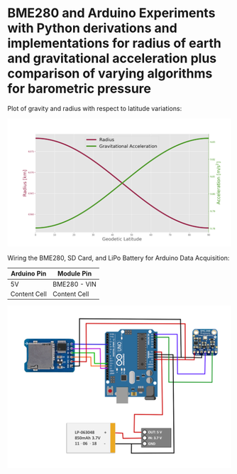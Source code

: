 # BME280 and Arduino Experiments with Python derivations and implementations for radius of earth and gravitational acceleration plus comparison of varying algorithms for barometric pressure

Plot of gravity and radius with respect to latitude variations:

![Radius and gravitational acceleration as a function of latitude on earth](/radius_gravity_latitude.png)

Wiring the BME280, SD Card, and LiPo Battery for Arduino Data Acquisition:

| Arduino Pin  | Module Pin |
| ------------- | ------------- |
| 5V  | BME280 - VIN  |
| Content Cell  | Content Cell  |

![bme280 wiring for arduino I2C communication](/bme280_arduino_sd_card.png)
